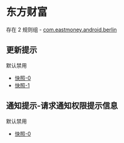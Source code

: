 # 东方财富

存在 2 规则组 - [com.eastmoney.android.berlin](/src/apps/com.eastmoney.android.berlin.ts)

## 更新提示

默认禁用

- [快照-0](https://i.gkd.li/import/12706070)
- [快照-1](https://i.gkd.li/import/13399156)

## 通知提示-请求通知权限提示信息

默认禁用

- [快照-0](https://i.gkd.li/import/12706065)
